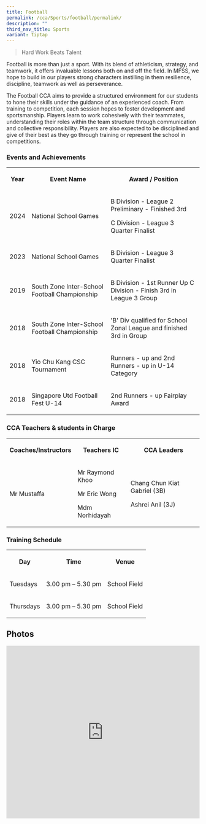 ```yaml
---
title: Football
permalink: /cca/Sports/football/permalink/
description: ""
third_nav_title: Sports
variant: tiptap
---
```

<blockquote>
<p>Hard Work Beats Talent</p>
</blockquote>
<p>Football is more than just a sport. With its blend of athleticism, strategy,
and teamwork, it offers invaluable lessons both on and off the field. In
MFSS, we hope to build in our players strong characters instilling in them
resilience, discipline, teamwork as well as perseverance.</p>
<p>The Football CCA aims to provide a structured environment for our students
to hone their skills under the guidance of an experienced coach. From training
to competition, each session hopes to foster development and sportsmanship.
Players learn to work cohesively with their teammates, understanding their
roles within the team structure through communication and collective responsibility.
Players are also expected to be disciplined and give of their best as they
go through training or represent the school in competitions.</p>
<h3>Events and Achievements</h3>
<table style="minWidth: 75px">
<colgroup>
<col>
<col>
<col>
</colgroup>
<tbody>
<tr>
<th rowspan="1" colspan="1">
<p>Year</p>
</th>
<th rowspan="1" colspan="1">
<p>Event Name</p>
</th>
<th rowspan="1" colspan="1">
<p>Award / Position</p>
</th>
</tr>
<tr>
<td rowspan="1" colspan="1">
<p>2024</p>
</td>
<td rowspan="1" colspan="1">
<p>National School Games</p>
</td>
<td rowspan="1" colspan="1">
<p>B Division - League 2 Preliminary - Finished 3rd</p>
<p>C Division - League 3 Quarter Finalist</p>
</td>
</tr>
<tr>
<td rowspan="1" colspan="1">
<p>2023</p>
</td>
<td rowspan="1" colspan="1">
<p>National School Games</p>
</td>
<td rowspan="1" colspan="1">
<p>B Division - League 3 Quarter Finalist</p>
</td>
</tr>
<tr>
<td rowspan="1" colspan="1">
<p>2019</p>
</td>
<td rowspan="1" colspan="1">
<p>South Zone Inter-School Football Championship</p>
</td>
<td rowspan="1" colspan="1">
<p>B Division - 1st Runner Up C Division - Finish 3rd&nbsp;in League 3 Group</p>
</td>
</tr>
<tr>
<td rowspan="1" colspan="1">
<p>2018</p>
</td>
<td rowspan="1" colspan="1">
<p>South Zone Inter-School Football Championship</p>
</td>
<td rowspan="1" colspan="1">
<p>'B' Div qualified for School Zonal League and finished 3rd in Group</p>
</td>
</tr>
<tr>
<td rowspan="1" colspan="1">
<p>2018</p>
</td>
<td rowspan="1" colspan="1">
<p>Yio Chu Kang CSC Tournament</p>
</td>
<td rowspan="1" colspan="1">
<p>Runners - up and 2nd Runners - up in U-14 Category</p>
</td>
</tr>
<tr>
<td rowspan="1" colspan="1">
<p>2018</p>
</td>
<td rowspan="1" colspan="1">
<p>Singapore Utd Football Fest U-14</p>
</td>
<td rowspan="1" colspan="1">
<p>2nd Runners - up Fairplay Award</p>
</td>
</tr>
</tbody>
</table>
<h3>CCA Teachers &amp; students in Charge</h3>
<table style="minWidth: 75px">
<colgroup>
<col>
<col>
<col>
</colgroup>
<tbody>
<tr>
<th rowspan="1" colspan="1">
<p>Coaches/Instructors</p>
</th>
<th rowspan="1" colspan="1">
<p>Teachers IC</p>
</th>
<th rowspan="1" colspan="1">
<p>CCA Leaders</p>
</th>
</tr>
<tr>
<td rowspan="1" colspan="1">
<p>Mr Mustaffa</p>
</td>
<td rowspan="1" colspan="1">
<p>Mr Raymond Khoo</p>
<p>Mr Eric Wong</p>
<p>Mdm Norhidayah</p>
</td>
<td rowspan="1" colspan="1">
<p>Chang Chun Kiat Gabriel (3B)</p>
<p>Ashrei Anil (3J)</p>
</td>
</tr>
</tbody>
</table>
<h3>Training Schedule</h3>
<table style="minWidth: 75px">
<colgroup>
<col>
<col>
<col>
</colgroup>
<tbody>
<tr>
<th rowspan="1" colspan="1">
<p>Day</p>
</th>
<th rowspan="1" colspan="1">
<p>Time</p>
</th>
<th rowspan="1" colspan="1">
<p>Venue</p>
</th>
</tr>
<tr>
<td rowspan="1" colspan="1">
<p>Tuesdays</p>
</td>
<td rowspan="1" colspan="1">
<p>3.00 pm – 5.30 pm</p>
</td>
<td rowspan="1" colspan="1">
<p>School Field</p>
</td>
</tr>
<tr>
<td rowspan="1" colspan="1">
<p>Thursdays</p>
</td>
<td rowspan="1" colspan="1">
<p>3.00 pm – 5.30 pm</p>
</td>
<td rowspan="1" colspan="1">
<p>School Field</p>
</td>
</tr>
</tbody>
</table>
<h2>Photos</h2>
<div class="iframe-wrapper">
<iframe height="450" width="100%" allowfullscreen="true" frameborder="0" src="https://docs.google.com/presentation/d/e/2PACX-1vR8bq2yKDZqZKLsSk9DTwBGQGmd_XD4xPpRI22EAzdnKc1y44cEhfrriyCSvc2W8d1ObKnXN4xa4HIS/embed?start=true&amp;loop=true&amp;delayms=3000"></iframe>
</div>
<p></p>